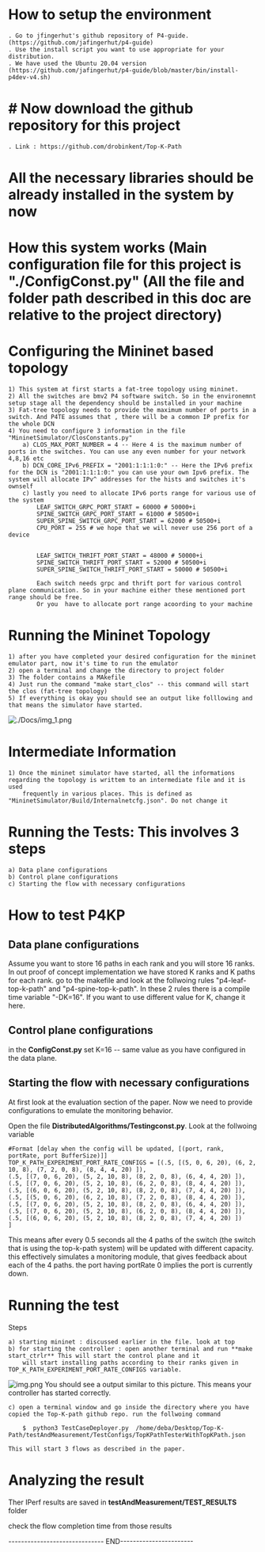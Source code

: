 # How to setup the environment
    . Go to jfingerhut's github repository of P4-guide. (https://github.com/jafingerhut/p4-guide)
    . Use the install script you want to use appropriate for your distribution.
    . We have used the Ubuntu 20.04 version (https://github.com/jafingerhut/p4-guide/blob/master/bin/install-p4dev-v4.sh)

# # Now download the github repository for this project
    . Link : https://github.com/drobinkent/Top-K-Path

# All the necessary libraries should be already installed in the system by now

    

# How this system works (Main configuration file for this project is "./ConfigConst.py" (All the file and folder path described in this doc are relative to the project directory)

# Configuring the Mininet based topology
    1) This system at first starts a fat-tree topology using mininet. 
    2) All the switches are bmv2 P4 software switch. So in the environemnt setup stage all the dependency should be installed in your machine
    3) Fat-tree topology needs to provide the maximum number of ports in a switch. And P4TE assumes that , there will be a common IP prefix for the whole DCN
    4) You need to configure 3 information in the file "MininetSimulator/ClosConstants.py"
        a) CLOS_MAX_PORT_NUMBER = 4 -- Here 4 is the maximum number of ports in the switches. You can use any even number for your network 4,8,16 etc
        b) DCN_CORE_IPv6_PREFIX = "2001:1:1:1:0:" -- Here the IPv6 prefix for the DCN is "2001:1:1:1:0:" you can use your own Ipv6 prefix. The system will allocate IPv^ addresses for the hists and switches it's ownself
        c) lastly you need to allocate IPv6 ports range for various use of the system 
            LEAF_SWITCH_GRPC_PORT_START = 60000 # 50000+i
            SPINE_SWITCH_GRPC_PORT_START = 61000 # 50500+i
            SUPER_SPINE_SWITCH_GRPC_PORT_START = 62000 # 50500+i
            CPU_PORT = 255 # we hope that we will never use 256 port of a device
            
            
            LEAF_SWITCH_THRIFT_PORT_START = 48000 # 50000+i
            SPINE_SWITCH_THRIFT_PORT_START = 52000 # 50500+i
            SUPER_SPINE_SWITCH_THRIFT_PORT_START = 50000 # 50500+i
            
            Each switch needs grpc and thrift port for various control plane communication. So in your machine either these mentioned port range should be free.
            Or you  have to allocate port range acoording to your machine

# Running the Mininet Topology
    1) after you have completed your desired configuration for the mininet emulator part, now it's time to run the emulator
    2) open a terminal and change the directory to project folder
    3) The folder contains a MAkefile 
    4) Just run the command "make start_clos" -- this command will start the clos (fat-tree topology)
    5) If everything is okay you should see an output like folllowing and that means the simulator have started. 

![./Docs/img_1.png](./Docs/img_1.png)

# Intermediate Information
    1) Once the mininet simulator have started, all the informations regarding the topology is writtem to an intermediate file and it is used 
        frequently in various places. This is defined as "MininetSimulator/Build/Internalnetcfg.json". Do not change it

# Running the Tests: This involves 3 steps
    a) Data plane configurations 
    b) Control plane configurations 
    c) Starting the flow with necessary configurations



# How to test P4KP

## Data plane configurations
Assume you want to store 16 paths in each rank and you will store 16 ranks.
In out proof of concept implementation we have stored K ranks and K paths for each rank. 
go to the makefile and 
look at the follwoing rules "p4-leaf-top-k-path" and "p4-spine-top-k-path". 
In these 2 rules there is a compile time variable "-DK=16". If you want to use different value for K, change it here.




## Control plane configurations
in the **ConfigConst.py** set K=16 -- same value as you have configured in the data plane. 



## Starting the flow with necessary configurations

At first look at the evaluation section of the paper. 
Now we need to provide configurations to emulate the monitoring behavior. 

Open the file **DistributedAlgorithms/Testingconst.py**. Look at the follwoing variable 

    #Format [delay when the config will be updated, [(port, rank, portRate, port BufferSize)]]
    TOP_K_PATH_EXPERIMENT_PORT_RATE_CONFIGS = [(.5, [(5, 0, 6, 20), (6, 2, 10, 8), (7, 2, 0, 8), (8, 4, 4, 20) ]),
    (.5, [(7, 0, 6, 20), (5, 2, 10, 8), (8, 2, 0, 8), (6, 4, 4, 20) ]),
    (.5, [(7, 0, 6, 20), (5, 2, 10, 8), (6, 2, 0, 8), (8, 4, 4, 20) ]),
    (.5, [(6, 0, 6, 20), (5, 2, 10, 8), (8, 2, 0, 8), (7, 4, 4, 20) ]),
    (.5, [(5, 0, 6, 20), (6, 2, 10, 8), (7, 2, 0, 8), (8, 4, 4, 20) ]),
    (.5, [(7, 0, 6, 20), (5, 2, 10, 8), (8, 2, 0, 8), (6, 4, 4, 20) ]),
    (.5, [(7, 0, 6, 20), (5, 2, 10, 8), (6, 2, 0, 8), (8, 4, 4, 20) ]),
    (.5, [(6, 0, 6, 20), (5, 2, 10, 8), (8, 2, 0, 8), (7, 4, 4, 20) ])
    ]

This means after every 0.5 seconds all the 4 paths of the switch (the switch that is using the top-k-path system)
will be updated with different capacity. this effectively simulates a monitoring module, that gives feedback about 
each of the 4 paths. the port having portRate 0 implies the port is currently down.



# Running the test

Steps

    a) starting mininet : discussed earlier in the file. look at top
    b) for starting the controller : open another terminal and run **make start_ctrlr** This will start the control plane and it 
        will start installing paths according to their ranks given in TOP_K_PATH_EXPERIMENT_PORT_RATE_CONFIGS variable. 
![img.png](./Docs/img.png)
        You should see a output similar to this picture. This means your controller has started correctly.

    c) open a terminal window and go inside the directory where you have copied the Top-K-path github repo. run the follwoing command

        $  python3 TestCaseDeployer.py  /home/deba/Desktop/Top-K-Path/testAndMeasurement/TestConfigs/TopKPathTesterWithTopKPath.json
    
    This will start 3 flows as described in the paper.





# Analyzing the result

Ther IPerf results are saved in  **testAndMeasurement/TEST_RESULTS** folder

check the flow completion time from those results

------------------------------ END-----------------------




    
